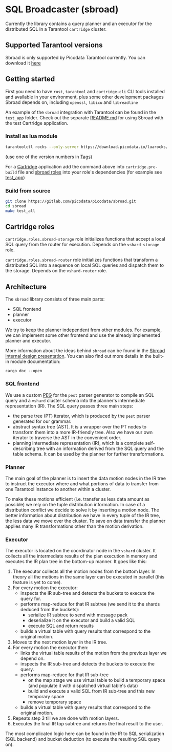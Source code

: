 # SQL Broadcaster (sbroad)

Currently the library contains a query planner and an executor for the distributed SQL in a Tarantool `cartridge` cluster.

## Supported Tarantool versions
Sbroad is only supported by Picodata Tarantool currently.
You can download it [here](https://picodata.io/download)

## Getting started

First you need to have `rust`, `tarantool` and `cartridge-cli` CLI tools
installed and available in your environment, plus some other development
packages Sbroad depends on, including `openssl`, `libicu` and
`libreadline`

An example of the `sbroad` integration with Tarantool can be found in the `test_app` folder.
Check out the separate [README.md](test_app/README.md) for using Sbroad with the test Cartridge application.

### Install as lua module

```bash
tarantoolctl rocks --only-server https://download.picodata.io/luarocks/ install sbroad <version>
```
(use one of the version numbers in [Tags](https://git.picodata.io/picodata/picodata/sbroad/-/tags))

For a [Cartridge](https://github.com/tarantool/cartridge) application add the command above into `cartridge.pre-build` file and [sbroad roles](#cartridge-roles) into your role's dependencies (for example see [test_app](test_app/)) 

### Build from source

```bash
git clone https://gitlab.com/picodata/picodata/sbroad.git
cd sbroad
make test_all
```

## Cartridge roles

`cartridge.roles.sbroad-storage` role initializes functions that accept a local SQL query from the router for execution. Depends on the `vshard-storage` role.

`cartridge.roles.sbroad-router` role initializes functions that transform a distributed SQL into a sequence on local SQL queries and dispatch them to the storage. Depends on the `vshard-router` role.

## Architecture

The `sbroad` library consists of three main parts:

- SQL frontend
- planner
- executor

We try to keep the planner independent from other modules. For example, we can implement some other frontend and use the already implemented planner and executor.

More information about the ideas behind `sbroad` can be found in the [Sbroad internal design presentation](doc/design/sbroad.pdf). You can also find out more details in the built-in module documentation:
```
cargo doc --open
```

### SQL frontend

We use a custom [PEG](sbroad-core/src/frontend/sql/query.pest) for the `pest` parser generator to compile an SQL query and a `vshard` cluster schema into the planner's intermediate representation (IR).
The SQL query passes three main steps:

- the parse tree (PT) iterator, which is produced by the `pest` parser generated for our grammar.
- abstract syntax tree (AST). It is a wrapper over the PT nodes to transform them into a more IR-friendly tree. Also we have our own iterator to traverse the AST in the convenient order.
- planning intermediate representation (IR), which is a complete self-describing tree with an information derived from the SQL query and the table schema. It can be used by the planner for further transformations.

### Planner

The main goal of the planner is to insert the data motion nodes in the IR tree to instruct the executor where and what portions of data to transfer from one Tarantool instance to another within a cluster.

To make these motions efficient (i.e. transfer as less data amount as possible) we rely on the tuple distribution information. In case of a distribution conflict we decide to solve it by inserting a motion node. The better information about distribution we have in every tuple of the IR tree, the less data we move over the cluster. To save on data transfer the planner applies many IR transformations other than the motion derivation.

### Executor
The executor is located on the coordinator node in the `vshard` cluster. It collects all the intermediate results of the plan execution in memory and executes the IR plan tree in the bottom-up manner. It goes like this:

1. The executor collects all the motion nodes from the bottom layer. In theory all the motions in the same layer can be executed in parallel (this feature is yet to come).
1. For every motion the executor:
   - inspects the IR sub-tree and detects the buckets to execute the query for.
   - performs map-reduce for that IR subtree (we send it to the shards deduced from the buckets):
     - serialize IR subtree to send with message pack
     - deserialize it on the executor and build a valid SQL
     - execute SQL and return results
   - builds a virtual table with query results that correspond to the original motion.
1. Moves to the next motion layer in the IR tree.
1. For every motion the executor then:
   - links the virtual table results of the motion from the previous layer we depend on.
   - inspects the IR sub-tree and detects the buckets to execute the query.
   - performs map-reduce for that IR sub-tree
     - on the map stage we use virtual table to build a temporary space (and populate it with dispatched virtual table's data)
     - build and execute a valid SQL from IR sub-tree and this new temporary space
     - remove temporary space
   - builds a virtual table with query results that correspond to the original motion.
1. Repeats step 3 till we are done with motion layers.
1. Executes the final IR top subtree and returns the final result to the user.

The most complicated logic here can be found in the IR to SQL serialization (SQL backend) and bucket deduction (to execute the resulting SQL query on).
